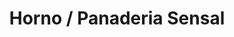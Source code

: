 ---
title: "Horno / Panaderia Sensal"
url: /castello-de-la-plana/horno-panaderia-sensal/
shop: panadería
---
